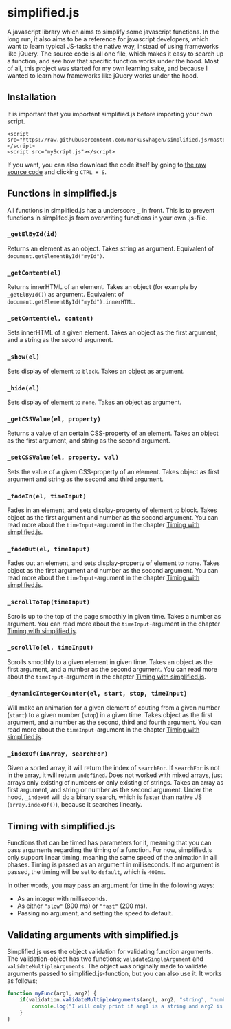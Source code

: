 # simplified.js
A javascript library which aims to simplify some javascript functions. In the long run, it also aims to be a reference for javascript developers, which want to learn typical JS-tasks the native way, instead of using frameworks like jQuery. The source code is all one file, which makes it easy to search up a function, and see how that specific function works under the hood. Most of all, this project was started for my own learning sake, and because I wanted to learn how frameworks like jQuery works under the hood.

## Installation
It is important that you important simplified.js before importing your own script.
```
<script src="https://raw.githubusercontent.com/markusvhagen/simplified.js/master/src/simplified.js"></script>
<script src="myScript.js"></script>
```
If you want, you can also download the code itself by going to [the raw source code](https://raw.githubusercontent.com/markusvhagen/simplified.js/master/src/simplified.js) and clicking `CTRL + S`.

## Functions in simplified.js
All functions in simplified.js has a underscore `_` in front. This is to prevent functions in simplifed.js from overwriting functions in your own .js-file.

### `_getElById(id)`
Returns an element as an object. Takes string as argument. Equivalent of `document.getElementById("myId")`.

### `_getContent(el)`
Returns innerHTML of an element. Takes an object (for example by `_getElById()`) as argument. Equivalent of `document.getElementById("myId").innerHTML`.

### `_setContent(el, content)`
Sets innerHTML of a given element. Takes an object as the first argument, and a string as the second argument.

### `_show(el)`
Sets display of element to `block`. Takes an object as argument.

### `_hide(el)`
Sets display of element to `none`. Takes an object as argument.

### `_getCSSValue(el, property)`
Returns a value of an certain CSS-property of an element. Takes an object as the first argument, and string as the second argument.

### `_setCSSValue(el, property, val)`
Sets the value of a given CSS-property of an element. Takes object as first argument and string as the second and third argument.

### `_fadeIn(el, timeInput)`
Fades in an element, and sets display-property of element to block. Takes object as the first argument and number as the second argument. You can read more about the `timeInput`-argument in the chapter [Timing with simplified.js](#timing-with-simplified.js).

### `_fadeOut(el, timeInput)`
Fades out an element, and sets display-property of element to none. Takes object as the first argument and number as the second argument. You can read more about the `timeInput`-argument in the chapter [Timing with simplified.js](#timing-with-simplified.js).

### `_scrollToTop(timeInput)`
Scrolls up to the top of the page smoothly in given time. Takes a number as argument. You can read more about the `timeInput`-argument in the chapter [Timing with simplified.js](#timing-with-simplified.js).

### `_scrollTo(el, timeInput)`
Scrolls smoothly to a given element in given time. Takes an object as the first argument, and a number as the second argument. You can read more about the `timeInput`-argument in the chapter [Timing with simplified.js](#timing-with-simplified.js).

### `_dynamicIntegerCounter(el, start, stop, timeInput)`
Will make an animation for a given element of couting from a given number (`start`) to a given number (`stop`) in a given time. Takes object as the first argument, and a number as the second, third and fourth argument. You can read more about the `timeInput`-argument in the chapter [Timing with simplified.js](#timing-with-simplified.js).

### `_indexOf(inArray, searchFor)`
Given a sorted array, it will return the index of `searchFor`. If `searchFor` is not in the array, it will return `undefined`. Does not worked with mixed arrays, just arrays only existing of numbers or only existing of strings. Takes an array as first argument, and string or number as the second argument. Under the hood, `_indexOf` will do a binary search, which is faster than native JS (`array.indexOf()`), because it searches linearly.

## Timing with simplified.js
Functions that can be timed has parameters for it, meaning that you can pass arguments regarding the timing of a function. For now, simplified.js only support linear timing, meaning the same speed of the animation in all phases. Timing is passed as an argument in milliseconds. If no argument is passed, the timing will be set to `default`, which is `400ms`.

In other words, you may pass an argument for time in the following ways:
* As an integer with milliseconds.
* As either `"slow"` (800 ms) or  `"fast"` (200 ms).  
* Passing no argument, and setting the speed to default.

## Validating arguments with simplified.js
Simplified.js uses the object validation for validating function arguments. The validation-object has two functions; `validateSingleArgument` and `validateMultipleArguments`. The object was originally made to validate arguments passed to simplified.js-function, but you can also use it. It works as follows;

```javascript
function myFunc(arg1, arg2) {
    if(validation.validateMultipleArguments(arg1, arg2, "string", "number")) {
        console.log("I will only print if arg1 is a string and arg2 is a number");
    }
}
```
